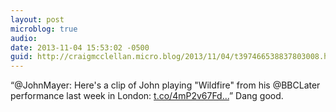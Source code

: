 ```yaml
---
layout: post
microblog: true
audio: 
date: 2013-11-04 15:53:02 -0500
guid: http://craigmcclellan.micro.blog/2013/11/04/t397466538837803008.html
---
```

“@JohnMayer: Here's a clip of John playing "Wildfire" from his @BBCLater performance last week in London: [t.co/4mP2v67Fd...](http://t.co/4mP2v67Fd9)” Dang good.
